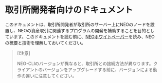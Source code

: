 # 取引所開発者向けのドキュメント

このドキュメントは、取引所開発者が取引所のサーバー上にNEOのノードを設置し、NEOの資産取引に関連するプログラムの開発を補助することを目的としています。このドキュメントを読む前に、[NEOホワイトペーパー](../index.html)を読み、NEOの概要と技術を理解しておいてください。

> [!注意]
> 
> NEO-CLIのバージョンが異なると、取引所との接続方法が異なります。クライアントのバージョンをアップグレードする前に、バージョンによる動作の違いに注意してください。

